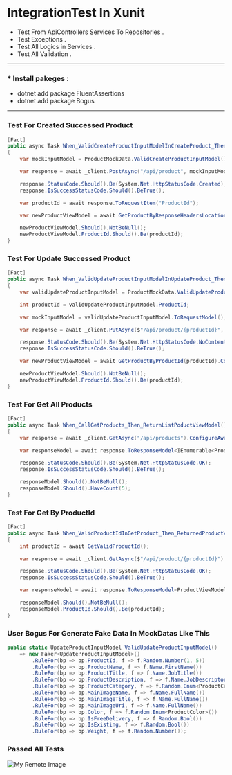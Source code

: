 # IntegrationTest In Xunit

 * Test From ApiControllers Services To Repositories .
 * Test Exceptions .
 * Test All Logics in Services .
 * Test All Validation .
----
### * Install pakeges :
* dotnet add package FluentAssertions
* dotnet add package Bogus
----
### Test For Created Successed Product

```csharp
[Fact]
public async Task When_ValidCreateProductInputModelInCreateProduct_Then_CreatedProductInDataBase()
{
    var mockInputModel = ProductMockData.ValidCreateProductInputModel().ToRequestModel();

    var response = await _client.PostAsync("/api/product", mockInputModel).ConfigureAwait(false);

    response.StatusCode.Should().Be(System.Net.HttpStatusCode.Created);
    response.IsSuccessStatusCode.Should().BeTrue();

    var productId = await response.ToRequestItem("ProductId");

    var newProductViewModel = await GetProductByResponseHeadersLocation(response.Headers.Location.AbsoluteUri).ConfigureAwait(false);

    newProductViewModel.Should().NotBeNull();
    newProductViewModel.ProductId.Should().Be(productId);
}
```

### Test For Update Successed Product
```csharp
[Fact]
public async Task When_ValidUpdateProductInputModelInUpdateProduct_Then_UpdateProductInDataBase()
{
    var validUpdateProductInputModel = ProductMockData.ValidUpdateProductInputModel();

    int productId = validUpdateProductInputModel.ProductId;

    var mockInputModel = validUpdateProductInputModel.ToRequestModel();

    var response = await _client.PutAsync($"/api/product/{productId}", mockInputModel).ConfigureAwait(false);

    response.StatusCode.Should().Be(System.Net.HttpStatusCode.NoContent);
    response.IsSuccessStatusCode.Should().BeTrue();

    var newProductViewModel = await GetProductByProductId(productId).ConfigureAwait(false);

    newProductViewModel.Should().NotBeNull();
    newProductViewModel.ProductId.Should().Be(productId);
}
```

### Test For Get All Products

```csharp
[Fact]
public async Task When_CallGetProducts_Then_ReturnListPoductViewModel()
{
    var response = await _client.GetAsync("/api/products").ConfigureAwait(false);

    var responseModel = await response.ToResponseModel<IEnumerable<ProductViewModel>>();

    response.StatusCode.Should().Be(System.Net.HttpStatusCode.OK);
    response.IsSuccessStatusCode.Should().BeTrue();

    responseModel.Should().NotBeNull();
    responseModel.Should().HaveCount(5);
}
```

### Test For Get By ProductId

```csharp
[Fact]
public async Task When_ValidProductIdInGetProduct_Then_ReturnedProductViewModel()
{
    int productId = await GetValidProductId();

    var response = await _client.GetAsync($"/api/product/{productId}").ConfigureAwait(false);

    response.StatusCode.Should().Be(System.Net.HttpStatusCode.OK);
    response.IsSuccessStatusCode.Should().BeTrue();

    var responseModel = await response.ToResponseModel<ProductViewModel>();

    responseModel.Should().NotBeNull();
    responseModel.ProductId.Should().Be(productId);
}
```
### User Bogus For Generate Fake Data In MockDatas Like This

```csharp
public static UpdateProductInputModel ValidUpdateProductInputModel()
    => new Faker<UpdateProductInputModel>()
        .RuleFor(bp => bp.ProductId, f => f.Random.Number(1, 5))
        .RuleFor(bp => bp.ProductName, f => f.Name.FirstName())
        .RuleFor(bp => bp.ProductTitle, f => f.Name.JobTitle())
        .RuleFor(bp => bp.ProductDescription, f => f.Name.JobDescriptor())
        .RuleFor(bp => bp.ProductCategory, f => f.Random.Enum<ProductCategory>())
        .RuleFor(bp => bp.MainImageName, f => f.Name.FullName())
        .RuleFor(bp => bp.MainImageTitle, f => f.Name.FullName())
        .RuleFor(bp => bp.MainImageUri, f => f.Name.FullName())
        .RuleFor(bp => bp.Color, f => f.Random.Enum<ProductColor>())
        .RuleFor(bp => bp.IsFreeDelivery, f => f.Random.Bool())
        .RuleFor(bp => bp.IsExisting, f => f.Random.Bool())
        .RuleFor(bp => bp.Weight, f => f.Random.Number());
```
### Passed All Tests

![My Remote Image](https://github.com/nosratifarhad/Xunit_IntegrationTest/blob/main/docs/res.png)

